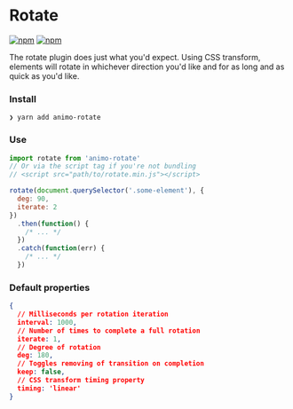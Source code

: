 # Rotate
[![npm](https://img.shields.io/npm/v/animo-rotate.svg?style=flat-square)](https://www.npmjs.com/package/animo-rotate)
[![npm](https://img.shields.io/npm/dt/animo-rotate.svg?style=flat-square&label=installs)](https://www.npmjs.com/package/animo-rotate)

The rotate plugin does just what you'd expect. Using CSS transform, elements will rotate in whichever direction you'd like and for as long and as quick as you'd like.

### Install
```
❯ yarn add animo-rotate
```

### Use
```js
import rotate from 'animo-rotate'
// Or via the script tag if you're not bundling
// <script src="path/to/rotate.min.js"></script>

rotate(document.querySelector('.some-element'), {
  deg: 90,
  iterate: 2
})
  .then(function() {
    /* ... */
  })
  .catch(function(err) {
    /* ... */
  })
```

### Default properties
```json
{
  // Milliseconds per rotation iteration
  interval: 1000,
  // Number of times to complete a full rotation
  iterate: 1,
  // Degree of rotation
  deg: 180,
  // Toggles removing of transition on completion
  keep: false,
  // CSS transform timing property
  timing: 'linear'
}
```
